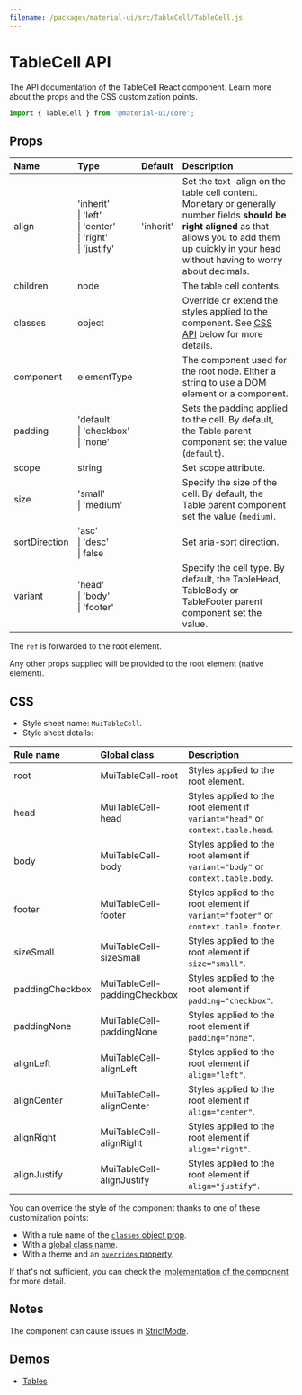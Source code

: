 ```yaml
---
filename: /packages/material-ui/src/TableCell/TableCell.js
---
```


<!--- This documentation is automatically generated, do not try to edit it. -->

# TableCell API

<p class="description">The API documentation of the TableCell React component. Learn more about the props and the CSS customization points.</p>

```js
import { TableCell } from '@material-ui/core';
```



## Props

| Name | Type | Default | Description |
|:-----|:-----|:--------|:------------|
| <span class="prop-name">align</span> | <span class="prop-type">'inherit'<br>&#124;&nbsp;'left'<br>&#124;&nbsp;'center'<br>&#124;&nbsp;'right'<br>&#124;&nbsp;'justify'</span> | <span class="prop-default">'inherit'</span> | Set the text-align on the table cell content.<br>Monetary or generally number fields **should be right aligned** as that allows you to add them up quickly in your head without having to worry about decimals. |
| <span class="prop-name">children</span> | <span class="prop-type">node</span> |  | The table cell contents. |
| <span class="prop-name">classes</span> | <span class="prop-type">object</span> |  | Override or extend the styles applied to the component. See [CSS API](#css) below for more details. |
| <span class="prop-name">component</span> | <span class="prop-type">elementType</span> |  | The component used for the root node. Either a string to use a DOM element or a component. |
| <span class="prop-name">padding</span> | <span class="prop-type">'default'<br>&#124;&nbsp;'checkbox'<br>&#124;&nbsp;'none'</span> |  | Sets the padding applied to the cell. By default, the Table parent component set the value (`default`). |
| <span class="prop-name">scope</span> | <span class="prop-type">string</span> |  | Set scope attribute. |
| <span class="prop-name">size</span> | <span class="prop-type">'small'<br>&#124;&nbsp;'medium'</span> |  | Specify the size of the cell. By default, the Table parent component set the value (`medium`). |
| <span class="prop-name">sortDirection</span> | <span class="prop-type">'asc'<br>&#124;&nbsp;'desc'<br>&#124;&nbsp;false</span> |  | Set aria-sort direction. |
| <span class="prop-name">variant</span> | <span class="prop-type">'head'<br>&#124;&nbsp;'body'<br>&#124;&nbsp;'footer'</span> |  | Specify the cell type. By default, the TableHead, TableBody or TableFooter parent component set the value. |

The `ref` is forwarded to the root element.

Any other props supplied will be provided to the root element (native element).

## CSS

- Style sheet name: `MuiTableCell`.
- Style sheet details:

| Rule name | Global class | Description |
|:-----|:-------------|:------------|
| <span class="prop-name">root</span> | <span class="prop-name">MuiTableCell-root</span> | Styles applied to the root element.
| <span class="prop-name">head</span> | <span class="prop-name">MuiTableCell-head</span> | Styles applied to the root element if `variant="head"` or `context.table.head`.
| <span class="prop-name">body</span> | <span class="prop-name">MuiTableCell-body</span> | Styles applied to the root element if `variant="body"` or `context.table.body`.
| <span class="prop-name">footer</span> | <span class="prop-name">MuiTableCell-footer</span> | Styles applied to the root element if `variant="footer"` or `context.table.footer`.
| <span class="prop-name">sizeSmall</span> | <span class="prop-name">MuiTableCell-sizeSmall</span> | Styles applied to the root element if `size="small"`.
| <span class="prop-name">paddingCheckbox</span> | <span class="prop-name">MuiTableCell-paddingCheckbox</span> | Styles applied to the root element if `padding="checkbox"`.
| <span class="prop-name">paddingNone</span> | <span class="prop-name">MuiTableCell-paddingNone</span> | Styles applied to the root element if `padding="none"`.
| <span class="prop-name">alignLeft</span> | <span class="prop-name">MuiTableCell-alignLeft</span> | Styles applied to the root element if `align="left"`.
| <span class="prop-name">alignCenter</span> | <span class="prop-name">MuiTableCell-alignCenter</span> | Styles applied to the root element if `align="center"`.
| <span class="prop-name">alignRight</span> | <span class="prop-name">MuiTableCell-alignRight</span> | Styles applied to the root element if `align="right"`.
| <span class="prop-name">alignJustify</span> | <span class="prop-name">MuiTableCell-alignJustify</span> | Styles applied to the root element if `align="justify"`.

You can override the style of the component thanks to one of these customization points:

- With a rule name of the [`classes` object prop](/customization/components/#overriding-styles-with-classes).
- With a [global class name](/customization/components/#overriding-styles-with-global-class-names).
- With a theme and an [`overrides` property](/customization/globals/#css).

If that's not sufficient, you can check the [implementation of the component](https://github.com/mui-org/material-ui/blob/master/packages/material-ui/src/TableCell/TableCell.js) for more detail.

## Notes

The component can cause issues in [StrictMode](https://reactjs.org/docs/strict-mode.html).

## Demos

- [Tables](/components/tables/)


